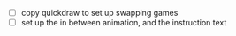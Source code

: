 - [ ] copy quickdraw to set up swapping games
- [ ] set up the in between animation, and the instruction text

